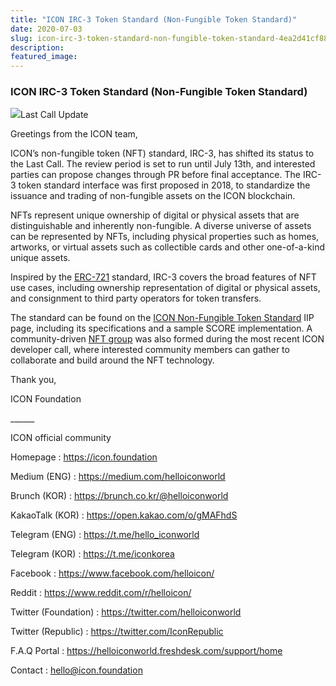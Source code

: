 ```yaml
---
title: "ICON IRC-3 Token Standard (Non-Fungible Token Standard)"
date: 2020-07-03
slug: icon-irc-3-token-standard-non-fungible-token-standard-4ea2d41cf884
description:
featured_image:
---
```


### **ICON IRC-3 Token Standard (Non-Fungible Token Standard)**

![](https://cdn-images-1.medium.com/max/800/1*bnPlDION_ZJEWpot0TT_JA.png)Last Call Update

Greetings from the ICON team,

ICON’s non-fungible token (NFT) standard, IRC-3, has shifted its status to the Last Call. The review period is set to run until July 13th, and interested parties can propose changes through PR before final acceptance. The IRC-3 token standard interface was first proposed in 2018, to standardize the issuance and trading of non-fungible assets on the ICON blockchain.

NFTs represent unique ownership of digital or physical assets that are distinguishable and inherently non-fungible. A diverse universe of assets can be represented by NFTs, including physical properties such as homes, artworks, or virtual assets such as collectible cards and other one-of-a-kind unique assets.

Inspired by the [ERC-721](https://eips.ethereum.org/EIPS/eip-721) standard, IRC-3 covers the broad features of NFT use cases, including ownership representation of digital or physical assets, and consignment to third party operators for token transfers.

The standard can be found on the [ICON Non-Fungible Token Standard](https://github.com/icon-project/IIPs/blob/master/IIPS/iip-3.md) IIP page, including its specifications and a sample SCORE implementation. A community-driven [NFT group](https://t.me/joinchat/GCwj4xySLdbX9LaNsllT6w) was also formed during the most recent ICON developer call, where interested community members can gather to collaborate and build around the NFT technology.

Thank you,

ICON Foundation

\_\_\_\_\_\_

ICON official community

Homepage : <https://icon.foundation>

Medium (ENG) : <https://medium.com/helloiconworld>

Brunch (KOR) : <https://brunch.co.kr/@helloiconworld>

KakaoTalk (KOR) : <https://open.kakao.com/o/gMAFhdS>

Telegram (ENG) : <https://t.me/hello_iconworld>

Telegram (KOR) : <https://t.me/iconkorea>

Facebook : <https://www.facebook.com/helloicon/>

Reddit : <https://www.reddit.com/r/helloicon/>

Twitter (Foundation) : <https://twitter.com/helloiconworld>

Twitter (Republic) : <https://twitter.com/IconRepublic>

F.A.Q Portal : <https://helloiconworld.freshdesk.com/support/home>

Contact : hello@icon.foundation

